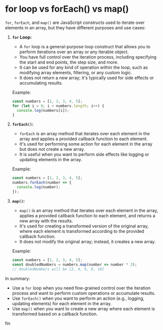 # for loop vs forEach() vs map()

`for`, `forEach`, and `map()` are JavaScript constructs used to iterate over elements in an array, but they have different purposes and use cases:

1. **`for` Loop:**
   - A `for` loop is a general-purpose loop construct that allows you to perform iterations over an array or any iterable object.
   - You have full control over the iteration process, including specifying the start and end points, the step size, and more.
   - It can be used for any kind of operation within the loop, such as modifying array elements, filtering, or any custom logic.
   - It does not return a new array; it's typically used for side effects or accumulating results.

   Example:
   ```javascript
   const numbers = [1, 2, 3, 4, 5];
   for (let i = 0; i < numbers.length; i++) {
     console.log(numbers[i]);
   }
   ```

2. **`forEach()`:**
   - `forEach` is an array method that iterates over each element in the array and applies a provided callback function to each element.
   - It's used for performing some action for each element in the array but does not create a new array.
   - It is useful when you want to perform side effects like logging or updating elements in the array.

   Example:
   ```javascript
   const numbers = [1, 2, 3, 4, 5];
   numbers.forEach(number => {
     console.log(number);
   });
   ```

3. **`map()`:**
   - `map()` is an array method that iterates over each element in the array, applies a provided callback function to each element, and returns a new array with the results.
   - It's used for creating a transformed version of the original array, where each element is transformed according to the provided callback function.
   - It does not modify the original array; instead, it creates a new array.

   Example:
   ```javascript
   const numbers = [1, 2, 3, 4, 5];
   const doubledNumbers = numbers.map(number => number * 2);
   // doubledNumbers will be [2, 4, 6, 8, 10]
   ```

In summary:

- Use a `for` loop when you need fine-grained control over the iteration process and want to perform custom operations or accumulate results.
- Use `forEach()` when you want to perform an action (e.g., logging, updating elements) for each element in the array.
- Use `map()` when you want to create a new array where each element is transformed based on a callback function.

fin